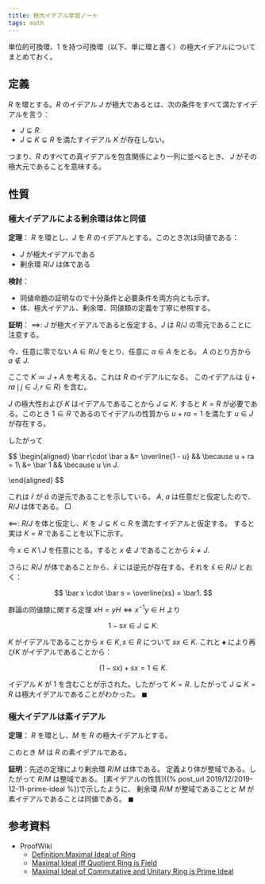 ```yaml
---
title: 極大イデアル学習ノート
tags: math
---
```


単位的可換環、1 を持つ可換環（以下、単に環と書く）の極大イデアルについてまとめておく。

## 定義

$R$ を環とする。$R$ のイデアル $J$ が極大であるとは、次の条件をすべて満たすイデアルを言う：

* $J \subsetneq R.$
* $J \subsetneq K \subsetneq R$ を満たすイデアル $K$ が存在しない。

つまり、$R$ のすべての真イデアルを包含関係により一列に並べるとき、
$J$ がその極大元であることを意味する。

## 性質

### 極大イデアルによる剰余環は体と同値

**定理**：
$R$ を環とし、$J$ を $R$ のイデアルとする。このとき次は同値である：

* $J$ が極大イデアルである
* 剰余環 $R/J$ は体である

**検討**：

* 同値命題の証明なので十分条件と必要条件を両方向とも示す。
* 体、極大イデアル、剰余環、同値類の定義を丁寧に参照する。

**証明**：
$\implies\colon$
$J$ が極大イデアルであると仮定する。$J$ は $R/J$ の零元であることに注意する。

今、任意に零でない $A \in R/J$ をとり、任意に $a \in A$ をとる。
$A$ のとり方から $a \notin J.$

ここで $K \coloneqq J + A$ を考える。これは $R$ のイデアルになる。
このイデアルは $\lbrace j + ra \,\mid\, j \in J, r \in R\rbrace$ を含む。

$J$ の極大性および $K$ はイデアルであることから $J \subsetneq K.$
すると $K = R$ が必要である。このとき $1 \in R$ であるのでイデアルの性質から
$u + ra = 1$ を満たす $u \in J$ が存在する。

したがって

$$
\begin{aligned}
\bar r\cdot \bar a
&= \overline{1 - u} && \because u + ra = 1\\
&= \bar 1 && \because u \in J.

\end{aligned}
$$

これは $\bar r$ が $\bar a$ の逆元であることを示している。
$A$, $a$ は任意だと仮定したので、$R/J$ は体である。
$\Box$

$\impliedby\colon$
$R/J$ を体と仮定し、$K$ を $J \subsetneq K \subset R$ を満たすイデアルと仮定する。
すると実は $K = R$ であることを以下に示す。

今 $x \in K\setminus J$ を任意にとる。すると $x \notin J$ であることから $\bar x \ne J.$

さらに $R/J$ が体であることから、$\bar x$ には逆元が存在する。それを $\bar s \in R/J$ とおく：

$$
\bar x \cdot \bar s = \overline{xs} = \bar1.
$$

群論の同値類に関する定理 $xH = yH \iff x^{-1}y \in H$ より

$$
\tag*{$\spadesuit$}
1 - sx \in J \subsetneq K.
$$

$K$ がイデアルであることから $x \in K, s \in R$ について $sx \in K.$
これと $\spadesuit$ により再び$K$ がイデアルであることから：

$$
(1 - sx) + sx = 1 \in K.
$$

イデアル $K$ が $1$ を含むことが示された。したがって $K = R.$
したがって $J \subsetneq K = R$ は極大イデアルであることがわかった。
$\blacksquare$

### 極大イデアルは素イデアル

**定理**：
$R$ を環とし、$M$ を $R$ の極大イデアルとする。

このとき $M$ は $R$ の素イデアルである。

**証明**：先述の定理により剰余環 $R/M$ は体である。
定義より体が整域である。したがって $R/M$ は整域である。
[素イデアルの性質]({% post_url 2019/12/2019-12-11-prime-ideal %})で示したように、
剰余環 $R/M$ が整域であることと $M$ が素イデアルであることは同値である。
$\blacksquare$

## 参考資料

* ProofWiki
  * [Definition:Maximal Ideal of Ring](https://proofwiki.org/wiki/Definition:Maximal_Ideal_of_Ring)
  * [Maximal Ideal iff Quotient Ring is Field](https://proofwiki.org/wiki/Maximal_Ideal_iff_Quotient_Ring_is_Field)
  * [Maximal Ideal of Commutative and Unitary Ring is Prime Ideal](https://proofwiki.org/wiki/Maximal_Ideal_of_Commutative_and_Unitary_Ring_is_Prime_Ideal)

